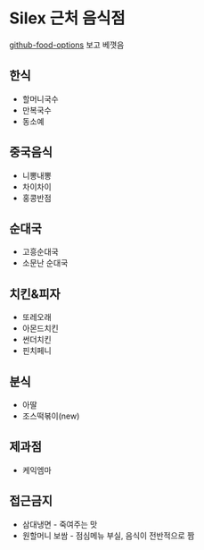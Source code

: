 Silex 근처 음식점
=================

[github-food-options](https://github.com/bleikamp/github-food-options) 보고 베꼇음

한식
----

* 할머니국수
* 만복국수
* 동소예

중국음식
--------

* 니뽕내뽕
* 차이차이
* 홍콩반점

순대국
------

* 고흥순대국
* 소문난 순대국


치킨&피자
--------

* 또레오래
* 아몬드치킨
* 썬더치킨
* 핀치페니

분식
----

* 아딸
* 조스떡볶이(new)

제과점
-------

* 케익엠마

접근금지
-------

* 삼대냉면 - 죽여주는 맛
* 원할머니 보쌈 - 점심메뉴 부실, 음식이 전반적으로 짬
